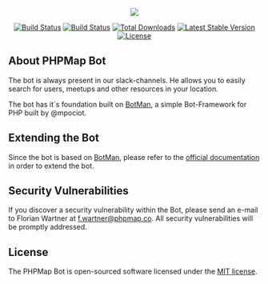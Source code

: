 <p align="center"><img src="https://github.com/PHPMap/bot/blob/master/public/img/github_bot_love.png"></p>

<p align="center">
<a href="https://now-examples-slackin-cggnnsrads.now.sh"><img src="https://now-examples-slackin-cggnnsrads.now.sh/badge.svg" alt="Build Status"></a>
<a href="https://travis-ci.org/PHPMap/bot"><img src="https://travis-ci.org/PHPMap/bot.svg" alt="Build Status"></a>
<a href="https://packagist.org/packages/phpmap/bot"><img src="https://poser.pugx.org/phpmap/bot/d/total.svg" alt="Total Downloads"></a>
<a href="https://packagist.org/packages/phpmap/bot"><img src="https://poser.pugx.org/phpmap/bot/v/stable.svg" alt="Latest Stable Version"></a>
<a href="https://packagist.org/packages/phpmap/bot"><img src="https://poser.pugx.org/phpmap/bot/license.svg" alt="License"></a>
</p>

## About PHPMap Bot

The bot is always present in our slack-channels.
He allows you to easily search for users, meetups and other resources in your location.

The bot has it´s foundation built on [BotMan](https://botman.io), a simple Bot-Framework for PHP built by @mpociot.

## Extending the Bot

Since the bot is based on [BotMan](https://botman.io), please refer to the [official documentation](https://botman.io) in order to extend the bot.

## Security Vulnerabilities

If you discover a security vulnerability within the Bot, please send an e-mail to Florian Wartner at f.wartner@phpmap.co. All security vulnerabilities will be promptly addressed.

## License

The PHPMap Bot is open-sourced software licensed under the [MIT license](http://opensource.org/licenses/MIT).
